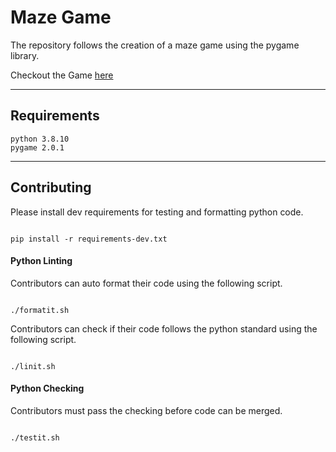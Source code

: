 # Maze Game

The repository follows the creation of a maze game using the pygame library.

Checkout the Game [here](https://avashist1998.github.io/maze-game/)

---

## Requirements

```
python 3.8.10
pygame 2.0.1
```

---

## Contributing

Please install dev requirements for testing and formatting python code.

```

pip install -r requirements-dev.txt

```

#### Python Linting

Contributors can auto format their code using the following script.

```

./formatit.sh

```

Contributors can check if their code follows the python standard using the following script.

```

./linit.sh

```

#### Python Checking

Contributors must pass the checking before code can be merged.

```

./testit.sh

```
